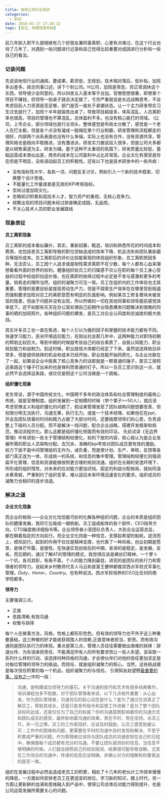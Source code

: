```yaml
---
title: 地信公司行业现状
categories:
  - 杂记
date: 2018-01-17 17:28:12
tags: [杂记，地理信息系统]
---
```


前几年刚入职不久就相继有几个好朋友兼同事离职，心里有点难过，在这个行业也待了几年了，对遇到一些问题进行记录和自己觉得比较重要对成因进行分析和一些自己的看法。

### 记录问题

先说说地信行业的通病，要成果，薪资低，无规划，技术相对落后，低补贴，加班多出差多。结合同事口述，讲下个别公司。H公司，加班是常态，但正常调休这个东西，领导很少会同意的。所以四舍五入基本等于白加。官僚思想很重，即使某个项目不赚钱，但领导一拍桌子就会决定接了，亏空严重就说是长远战略思考，不会考虑目前人力资源是否足够，部门是否一直处于紧绷状态。让一个主力研发带实习生过去就行了，加班个半年就锻炼出来了，导致项目超级多，体系混乱，人员离职率也很高，项目的管理也不算混乱，总体盈利不多。也没有核心能打的领域。 I公司，上市企业，部分领域也是行业领头，整体感觉是布局太分散了，感觉是一个老人在打太极，但是各个点没有凝成一股绳在某个行业制霸，研发管理和流程都走的很好，内部两个派系表面也没有什么争端，实际上也没有合作，没有资源共享，管理风格也是趋向平稳推进，没有激进派，研发实力据说投入很多，但是公司大多都是以销售渠道为主，研发为辅。基于这种不太重视的氛围下，研发质量比较低，基础运营成本类似出差，商务的成本在公司盈利中占比非常高，企业文化有感受是存在但是不明显，没有调动起员工的积极性。还有以下也是技术研发中的一些共病：

*   没有指标性大牛，各执一词，问题反复讨论，例如引入一个新的技术框架，切换整个设计思维。
*   不能量化工作量或者是无效的KPI考核指标。
*   崇尚过度加班文化。
*   忽略知识积累和高技术人才，智力资产的重视，无核心竞争力。
*   频繁出现的项目问题未经过排查确定成因，无品控。
*   不关心技术人员的职业发展路线

### 现象表征

**员工离职现象**

员工离职的成本看似廉价，其实，重新招募，甄选，培训和熟悉所花的时间成本和费用，也包括老员工离职导致的职位空缺造成的效率下降、机会流失和团队重新磨合等隐形成本。员工离职后的评价比较能客观的体现组织形象，员工离职原因多种，无法否认，员工因个人追求或是刚性需求离职不在少数，每个人都有心血来潮想看看外面的世界的权利。健康组织给员工的归属感不仅让在职的每个员工身心受益的过程中给组织创造价值，也在离职的抉择过程中必定是不舍与感激和更多的考量。倘若走的理所当然，组织的凝聚力可见一斑。员工在组织内的工作体验也尤其重要，管理的首要目标是提高劳动生产力，但是不探索生产效率在在哪里受到阻遏而强制要求加班对员工的离职意愿有明显的负面影响。例如某员工修复模块未被发现的隐患，但由于问题并没有出现，所以所做的一切在其他同事和领导面前感觉效率低下。还不如那些天天在办公室处理自己前期作业隐患爆发问题解决到很晚的同事的晒的加班照片。各种组织问题的爆发，是员工对企业认同度和忠诚度的极大挑战。

其实许多员工也一直在焦虑，每个人引以为傲的因子和掌握的技术能力都有不同。快速学习能力，恶劣环境适应能力，在刚出社会那几年中，这两种能力对职场初期的帮助比较巨大。等到中期的时候就考验自己的综合素质了，自我认知能力，职业规划能力和自制力。到这时候，职业路径大体都已经定了下来，虽然说选择依旧非常多，但是提供抉择的机会和成本已经开始，职业技能开始同质化，与企业光联在了一起，如果说企业中脱离了核心竞争力的话那就是一颗普通的锤子，那员工按照这条路这个锤子打出来的也是锋利而普通的钉子。所以一旦员工意识到这一点，就必然不会选择这条路，或仅仅是把这个公司当做是一个跳板。

 **组织僵化现象**

 老生常谈，源于中国传统文化，中国两千多年的政治体系和社会管理制度的最核心传统，就是官僚制度。组织发展到一定规模的时候（举个栗子>=50人），就应该考虑官僚主义和组织僵化的问题了。假设某管理发现了团队结构问题想要改革，但权限分明无法执行，沟通无果，执行无力。或是一个技术经理，如果他花在ppt，开会及团队琐事的时间和精力占据了大部分时间，还要揣摩领导们的心思，负责调整上下级的人员分配。而不是解决一线问题，配合企业战略，搭建开发框架和规范，推动流程优化。那么这都是组织僵化侧面而有效的印证。 先前试读《无边界管理》中有讲到一些关于管理结构轻便化，权利下放的内容，核心我认为是企业发展所需的职业人员架构分配。去冗余，准确的kpi考核对团队成员更有效的激励。权力下放不是中间管理层的无作为，减负重，而是使计划、生产、审核，反馈等各部门真正连为一体，形成统一的系统，和信息的集中管理。管理结构轻便化则强调扁平化管理，信息和资源能够按照更合理的规则流通。组织在长期的安逸环境下，所形成的组织惰性，对未来的应对能力更加迟钝，固定的利益分配格局，就如同温水煮青蛙，严重制约了组织变革，难以适应未来环境迅速变化的要求。组织成员的凝聚力也相印的逐步消退。

### 解决之道

 **企业文化现象** 

而企业的格局——企业文化恰恰能巧妙的化解各种组织问题，企业的本质是组织团队的健康发展，我将它比喻成一艘帆船，员工组成船体的各个部件，CEO指导方向，CTO操盘做详细指令等。企业领导者小至团队负责人，大到企业运营总监，都在朝着指定的方向前行。而企业文化则是一种信念，支撑起希望的船帆，逆流而上，顺风前行。起到的作用不仅仅是精神支撑，也代表了一种风格，创业初期是愿景，是锋芒毕露，是狼性。在快速实现创收后的中期，宣讲的是稳定，是发展，反省。而后期的，通过了解AT的管理的模式，我觉得应该是螺丝钉精神，一个萝卜一个坑，各司其职，有条不紊，个人的能力降到最低，讲究的是团队的执行力和管理者的领导力。说起来乡村教师代言人马云和首富王健林都推崇西点军校式军事化管理，_Duty，Honor，Country_。也有种说法，西点军校培养的CEO比任何的商学院都多。

 **领导力** 

主要强调三点。

*   正直
*   思路清晰,有效沟通
*   权衡与抉择

每个人在做事方法，风格，性格上都形形色色，但有效的领导力也不外乎这三种重要基础，这三种做的好才能收获周围人的信赖,正直意味者担当，职责。而有效沟通则是团队执行力的体现。重点是第三点，管理人员往往需要做出艰难的抉择：辞退伙伴、为失误承担责任、不能满足所有人的所有要求而让一些人失望。该采取一系列什么样的行动、该选择何种风格的沟通，才会使伙伴们对他的信任更加坚定是对每位管理的领导力的挑战。而信任，就是组织凝聚力的核心，当然，这些挑战便是每次信任积累的每一个机会。组织凝聚力的与信任。 引用知友赵望野[最重要的事，没有之一](https://zhuanlan.zhihu.com/p/30384829)中的一段：

> 沟通，是构建成功领导力的基石。关于沟通的技巧和艺术有很多经典著作，培训课程也多不胜数。对于团队管理者来说，以下几点格外重要：从心出发。作为团队管理者，沟通背后的起心动念是什么？是为了通过交流真正了解员工，帮助其成长，还是只是发布指令和监督工作进展？是为了整个团队目标的达成，还是仅仅为了自己的权威？你的沟通意图影响着你的沟通方式和团队成员的感受，最终影响着沟通的效果。贵在平时，贵在坚持。冰冻三尺，非一日之寒。员工的工作表现好，应该及时鼓励，让员工感受到被认可；工作中的困难和问题，更需要在平时的沟通中及时发现和解决，不至于积累成严重的问题。作为管理者应该将与团队成员的沟通安排在自己的日程中，确保跟每个成员都有充分的沟通。不要让团队揣测你的信息。当信息不够明确的时候，人们就会按照自己的经验揣测，结果很可能导致误解。尤其在工作场合的沟通中，传递的信息应该明确，并确认对方的理解和你要表达的是否一致。


组织在发展过程中必然会造成老员工的积累，相处了十几年的老伙计工作效率慢慢的降低，一方面如何安排老员工在更适宜的岗位，学习新的知识，跟上时代，另一方面让更新鲜的血液和思维融入到产品中，使得公司总体应对能力得到提升，也是公司运营发展所需要关心的问题。